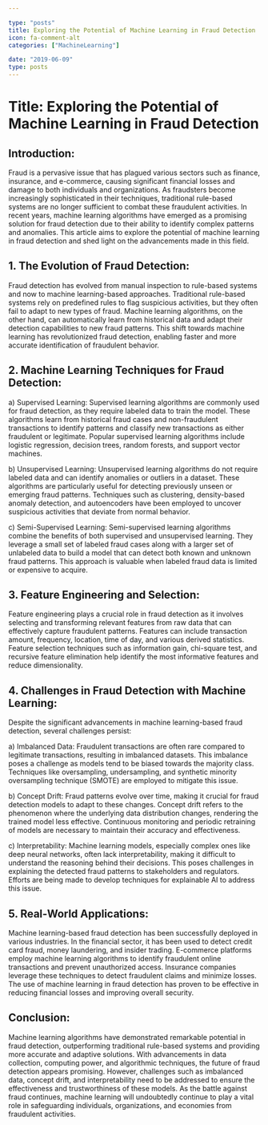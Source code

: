 ```yaml
---

type: "posts"
title: Exploring the Potential of Machine Learning in Fraud Detection
icon: fa-comment-alt
categories: ["MachineLearning"]

date: "2019-06-09"
type: posts
---
```





# Title: Exploring the Potential of Machine Learning in Fraud Detection

## Introduction:
Fraud is a pervasive issue that has plagued various sectors such as finance, insurance, and e-commerce, causing significant financial losses and damage to both individuals and organizations. As fraudsters become increasingly sophisticated in their techniques, traditional rule-based systems are no longer sufficient to combat these fraudulent activities. In recent years, machine learning algorithms have emerged as a promising solution for fraud detection due to their ability to identify complex patterns and anomalies. This article aims to explore the potential of machine learning in fraud detection and shed light on the advancements made in this field.

## 1. The Evolution of Fraud Detection:
Fraud detection has evolved from manual inspection to rule-based systems and now to machine learning-based approaches. Traditional rule-based systems rely on predefined rules to flag suspicious activities, but they often fail to adapt to new types of fraud. Machine learning algorithms, on the other hand, can automatically learn from historical data and adapt their detection capabilities to new fraud patterns. This shift towards machine learning has revolutionized fraud detection, enabling faster and more accurate identification of fraudulent behavior.

## 2. Machine Learning Techniques for Fraud Detection:
a) Supervised Learning: Supervised learning algorithms are commonly used for fraud detection, as they require labeled data to train the model. These algorithms learn from historical fraud cases and non-fraudulent transactions to identify patterns and classify new transactions as either fraudulent or legitimate. Popular supervised learning algorithms include logistic regression, decision trees, random forests, and support vector machines.

b) Unsupervised Learning: Unsupervised learning algorithms do not require labeled data and can identify anomalies or outliers in a dataset. These algorithms are particularly useful for detecting previously unseen or emerging fraud patterns. Techniques such as clustering, density-based anomaly detection, and autoencoders have been employed to uncover suspicious activities that deviate from normal behavior.

c) Semi-Supervised Learning: Semi-supervised learning algorithms combine the benefits of both supervised and unsupervised learning. They leverage a small set of labeled fraud cases along with a larger set of unlabeled data to build a model that can detect both known and unknown fraud patterns. This approach is valuable when labeled fraud data is limited or expensive to acquire.

## 3. Feature Engineering and Selection:
Feature engineering plays a crucial role in fraud detection as it involves selecting and transforming relevant features from raw data that can effectively capture fraudulent patterns. Features can include transaction amount, frequency, location, time of day, and various derived statistics. Feature selection techniques such as information gain, chi-square test, and recursive feature elimination help identify the most informative features and reduce dimensionality.

## 4. Challenges in Fraud Detection with Machine Learning:
Despite the significant advancements in machine learning-based fraud detection, several challenges persist:

a) Imbalanced Data: Fraudulent transactions are often rare compared to legitimate transactions, resulting in imbalanced datasets. This imbalance poses a challenge as models tend to be biased towards the majority class. Techniques like oversampling, undersampling, and synthetic minority oversampling technique (SMOTE) are employed to mitigate this issue.

b) Concept Drift: Fraud patterns evolve over time, making it crucial for fraud detection models to adapt to these changes. Concept drift refers to the phenomenon where the underlying data distribution changes, rendering the trained model less effective. Continuous monitoring and periodic retraining of models are necessary to maintain their accuracy and effectiveness.

c) Interpretability: Machine learning models, especially complex ones like deep neural networks, often lack interpretability, making it difficult to understand the reasoning behind their decisions. This poses challenges in explaining the detected fraud patterns to stakeholders and regulators. Efforts are being made to develop techniques for explainable AI to address this issue.

## 5. Real-World Applications:
Machine learning-based fraud detection has been successfully deployed in various industries. In the financial sector, it has been used to detect credit card fraud, money laundering, and insider trading. E-commerce platforms employ machine learning algorithms to identify fraudulent online transactions and prevent unauthorized access. Insurance companies leverage these techniques to detect fraudulent claims and minimize losses. The use of machine learning in fraud detection has proven to be effective in reducing financial losses and improving overall security.

## Conclusion:
Machine learning algorithms have demonstrated remarkable potential in fraud detection, outperforming traditional rule-based systems and providing more accurate and adaptive solutions. With advancements in data collection, computing power, and algorithmic techniques, the future of fraud detection appears promising. However, challenges such as imbalanced data, concept drift, and interpretability need to be addressed to ensure the effectiveness and trustworthiness of these models. As the battle against fraud continues, machine learning will undoubtedly continue to play a vital role in safeguarding individuals, organizations, and economies from fraudulent activities.